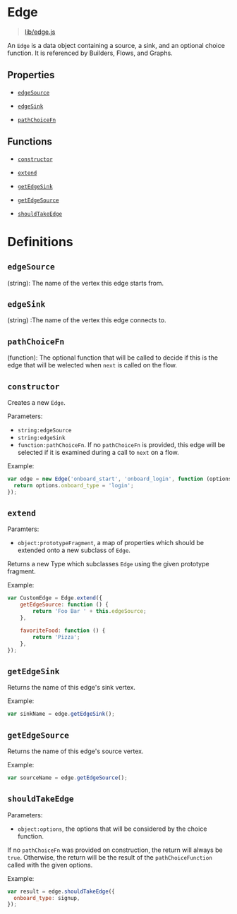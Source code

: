# Edge

> [lib/edge.js](https://github.com/kgarsjo/flow/blob/master/lib/edge.js)


An `Edge` is a data object containing a source, a sink, and an optional choice function. It is referenced by Builders, Flows, and Graphs.

## Properties

- [`edgeSource`](#user-content-edgesource)

- [`edgeSink`](#user-content-edgesink)

- [`pathChoiceFn`](#user-content-pathchoicefn)

## Functions

- [`constructor`](#user-content-constructor)

- [`extend`](#user-content-extend)

- [`getEdgeSink`](#user-content-getedgesink)

- [`getEdgeSource`](#user-content-getedgesource)

- [`shouldTakeEdge`](#user-content-shouldtakeedge)

# Definitions

## `edgeSource`
(string): The name of the vertex this edge starts from.

## `edgeSink`
(string) :The name of the vertex this edge connects to.

## `pathChoiceFn`
(function): The optional function that will be called to decide if this is the edge that will be welected when `next` is called on the flow.

## `constructor`
Creates a new `Edge`.

Parameters:
- `string:edgeSource`
- `string:edgeSink`
- `function:pathChoiceFn`. If no `pathChoiceFn` is provided, this edge will be selected if it is examined during a call to `next` on a flow.

Example:
```javascript
var edge = new Edge('onboard_start', 'onboard_login', function (options) {
  return options.onboard_type = 'login';
});
```

## `extend`
Paramters:
- `object:prototypeFragment`, a map of properties which should be extended onto a new subclass of `Edge`.

Returns a new Type which subclasses `Edge` using the given prototype fragment.

Example:
```javascript
var CustomEdge = Edge.extend({
    getEdgeSource: function () {
        return 'Foo Bar ' + this.edgeSource;
    },

    favoriteFood: function () {
        return 'Pizza';
    },
});
```

## `getEdgeSink`
Returns the name of this edge's sink vertex.

Example:
```javascript
var sinkName = edge.getEdgeSink();
```

## `getEdgeSource`
Returns the name of this edge's source vertex.

Example:
```javascript
var sourceName = edge.getEdgeSource();
```

## `shouldTakeEdge`
Parameters:
- `object:options`, the options that will be considered by the choice function.

If no `pathChoiceFn` was provided on construction, the return will always be `true`.
Otherwise, the return will be the result of the `pathChoiceFunction` called with the given options.

Example:
```javascript
var result = edge.shouldTakeEdge({
  onboard_type: signup,
});
```
